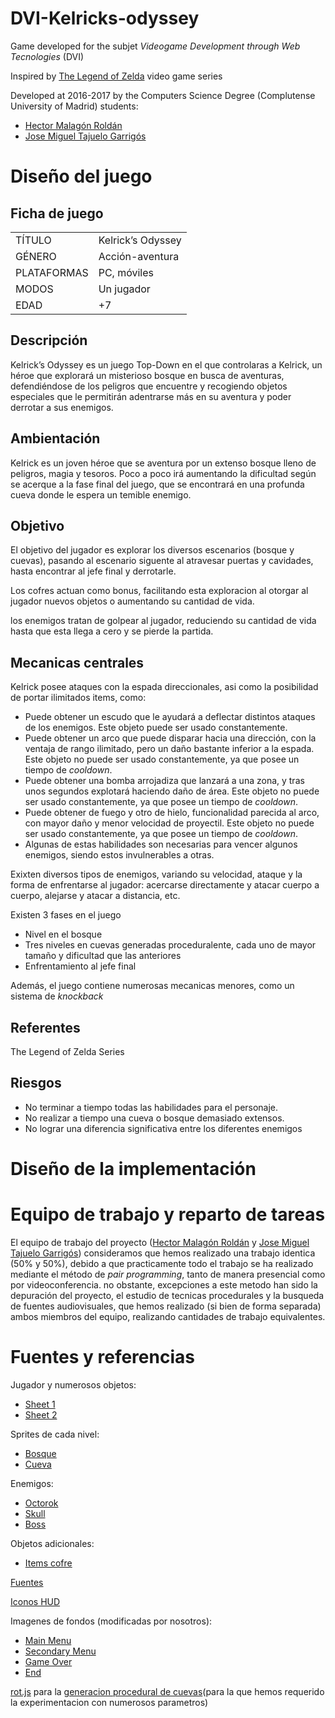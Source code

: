# DVI-Kelricks-odyssey
Game developed for the subjet *Videogame Development through Web Tecnologies* (DVI)

Inspired by [The Legend of Zelda](https://en.wikipedia.org/wiki/The_Legend_of_Zelda) video game series

Developed at 2016-2017 by the Computers Science Degree (Complutense University of Madrid) students:

* [Hector Malagón Roldán](https://github.com/HectorMalagon)
* [Jose Miguel Tajuelo Garrigós](https://github.com/J-888)

# Diseño del juego

## Ficha de juego
| | |
| ----------- | ----------------- |
| TÍTULO      | Kelrick’s Odyssey |
| GÉNERO      | Acción-aventura   |
| PLATAFORMAS | PC, móviles       |
| MODOS       | Un jugador        |
| EDAD        | +7                |

## Descripción
Kelrick’s Odyssey es un juego Top-Down en el que controlaras a Kelrick, un héroe que explorará un misterioso bosque en busca de aventuras, defendiéndose de los peligros que encuentre y recogiendo objetos especiales que le permitirán adentrarse más en su aventura y poder derrotar a sus enemigos.

## Ambientación
Kelrick es un joven héroe que se aventura por un extenso bosque lleno de peligros, magia y tesoros. Poco a poco irá aumentando la dificultad según se acerque a la fase final del juego, que se encontrará en una profunda cueva donde le espera un temible enemigo.

## Objetivo
El objetivo del jugador es explorar los diversos escenarios (bosque y cuevas), pasando al escenario siguente al atravesar puertas y cavidades, hasta encontrar al jefe final y derrotarle. 

Los cofres actuan como bonus, facilitando esta exploracion al otorgar al jugador nuevos objetos o aumentando su cantidad de vida.

los enemigos tratan de golpear al jugador, reduciendo su cantidad de vida hasta que esta llega a cero y se pierde la partida.

## Mecanicas centrales
Kelrick posee ataques con la espada direccionales, asi como la posibilidad de portar ilimitados items, como:
  * Puede obtener un escudo que le ayudará a deflectar distintos ataques de los enemigos. Este objeto puede ser usado constantemente.
  * Puede obtener un arco que puede disparar hacia una dirección, con la ventaja de rango ilimitado, pero un daño bastante inferior a la espada. Este objeto no puede ser usado constantemente, ya que posee un tiempo de *cooldown*.
  * Puede obtener una bomba arrojadiza que lanzará a una zona, y tras unos segundos explotará haciendo daño de área. Este objeto no puede ser usado constantemente, ya que posee un tiempo de *cooldown*.
  * Puede obtener de fuego y otro de hielo, funcionalidad parecida al arco, con mayor daño y menor velocidad de proyectil. Este objeto no puede ser usado constantemente, ya que posee un tiempo de *cooldown*.
  * Algunas de estas habilidades son necesarias para vencer algunos enemigos, siendo estos invulnerables a otras.

Exixten diversos tipos de enemigos, variando su velocidad, ataque y la forma de enfrentarse al jugador: acercarse directamente y atacar cuerpo a cuerpo, alejarse y atacar a distancia, etc.

Existen 3 fases en el juego
 * Nivel en el bosque
 * Tres niveles en cuevas generadas proceduralente, cada uno de mayor tamaño y dificultad que las anteriores
 * Enfrentamiento al jefe final

Además, el juego contiene numerosas mecanicas menores, como un sistema de *knockback*

## Referentes
The Legend of Zelda Series

## Riesgos
  * No terminar a tiempo todas las habilidades para el personaje.
  * No realizar a tiempo una cueva o bosque demasiado extensos.
  * No lograr una diferencia significativa entre los diferentes enemigos

# Diseño de la implementación
# Equipo de trabajo y reparto de tareas
El equipo de trabajo del proyecto ([Hector Malagón Roldán](https://github.com/HectorMalagon) y [Jose Miguel Tajuelo Garrigós](https://github.com/J-888)) consideramos que hemos realizado una trabajo identica (50% y 50%), debido a que practicamente todo el trabajo se ha realizado mediante el método de *pair programming*, tanto de manera presencial como por videoconferencia. no obstante,  excepciones a este metodo han sido la depuración del proyecto, el estudio de tecnicas procedurales y la busqueda de fuentes audiovisuales, que hemos realizado (si bien de forma separada) ambos miembros del equipo, realizando cantidades de trabajo equivalentes.

# Fuentes y referencias
Jugador y numerosos objetos:
  * [Sheet 1](http://spritedatabase.net/file/6037)
  * [Sheet 2](https://www.spriters-resource.com/game_boy_advance/thelegendofzeldatheminishcap/sheet/6369/)
 
Sprites de cada nivel:
  * [Bosque](https://opengameart.org/content/zelda-like-tilesets-and-sprites)
  * [Cueva](https://opengameart.org/content/cave-tileset-0)

Enemigos:
  * [Octorok](http://spritedatabase.net/file/6048)
  * [Skull](https://www.spriters-resource.com/custom_edited/thelegendofzeldacustoms/sheet/17337/)
  * [Boss](http://updates.themanaworld.net/client-data/graphics/sprites/monsters/?C=M;O=A)
 
Objetos adicionales:
  * [Items cofre](http://pixeljoint.com/files/icons/full/minecraft_items_big.png)
 
[Fuentes](https://zeldauniverse.net/media/fonts/)

[Iconos HUD](http://reklino.github.io/zeldicons/)

Imagenes de fondos (modificadas por nosotros):
  * [Main Menu](https://farm9.staticflickr.com/8345/8228709224_11d6fc2824.jpg)
  * [Secondary Menu](http://img14.deviantart.net/6d15/i/2016/118/4/9/misty_forest_by_doneofficial-da0jrwc.png)
  * [Game Over](http://wallpaperpulse.com/wallpaper/1239951)
  * [End](http://blog.paleohacks.com/wp-content/uploads/2013/02/PaleoHacks-About-Page.jpg)
  
[rot.js](http://ondras.github.io/rot.js/hp/) para la [generacion procedural de cuevas](http://j-888.me/DVI-Kelricks-odyssey/procedural_cave_demo)(para la que hemos requerido la experimentacion con numerosos parametros)
